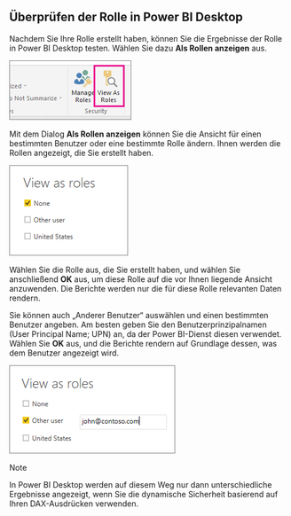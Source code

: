 ## <a name="validating-the-role-within-power-bi-desktop"></a>Überprüfen der Rolle in Power BI Desktop
Nachdem Sie Ihre Rolle erstellt haben, können Sie die Ergebnisse der Rolle in Power BI Desktop testen. Wählen Sie dazu **Als Rollen anzeigen** aus.

![](./media/rls-desktop-view-as-roles/powerbi-desktop-rls-view-as-roles.png)

Mit dem Dialog **Als Rollen anzeigen** können Sie die Ansicht für einen bestimmten Benutzer oder eine bestimmte Rolle ändern. Ihnen werden die Rollen angezeigt, die Sie erstellt haben.

![](./media/rls-desktop-view-as-roles/powerbi-desktop-rls-view-as-roles-dialog.png)

Wählen Sie die Rolle aus, die Sie erstellt haben, und wählen Sie anschließend **OK** aus, um diese Rolle auf die vor Ihnen liegende Ansicht anzuwenden. Die Berichte werden nur die für diese Rolle relevanten Daten rendern.

Sie können auch „Anderer Benutzer“ auswählen und einen bestimmten Benutzer angeben. Am besten geben Sie den Benutzerprinzipalnamen (User Principal Name; UPN) an, da der Power BI-Dienst diesen verwendet. Wählen Sie **OK** aus, und die Berichte rendern auf Grundlage dessen, was dem Benutzer angezeigt wird. 

![](./media/rls-desktop-view-as-roles/powerbi-desktop-rls-other-user.png)

> [!NOTE]
> In Power BI Desktop werden auf diesem Weg nur dann unterschiedliche Ergebnisse angezeigt, wenn Sie die dynamische Sicherheit basierend auf Ihren DAX-Ausdrücken verwenden.
> 
> 

